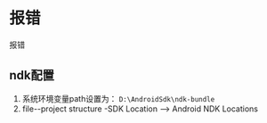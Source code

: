 # 报错

报错

## ndk配置

1. 系统环境变量path设置为：
`D:\AndroidSdk\ndk-bundle`
2. file--project structure -SDK Location --> Android NDK Locations